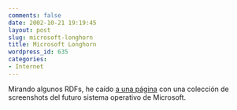 ```yaml
---
comments: false
date: 2002-10-21 19:19:45
layout: post
slug: microsoft-longhorn
title: Microsoft Longhorn
wordpress_id: 635
categories:
- Internet
---
```


Mirando algunos RDFs, he caído [a una página](http://www.intenseghetto.com/modules.php?name=News&file=article&sid=1118) con una colección de screenshots del futuro sistema operativo de Microsoft.




 
